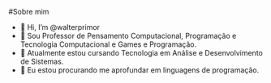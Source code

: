 #Sobre mim

- 👋 Hi, I’m @walterprimor
- 👀 Sou Professor de Pensamento Computacional, Programação e Tecnologia Computacional e Games e Programação.
- 🌱 Atualmente estou cursando Tecnologia em Análise e Desenvolvimento de Sistemas.
- 💞️ Eu estou procurando me aprofundar em linguagens de programação.

<!---
walterprimor/walterprimor is a ✨ special ✨ repository because its `README.md` (this file) appears on your GitHub profile.
You can click the Preview link to take a look at your changes.
--->
